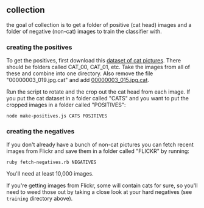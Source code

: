 ## collection

the goal of collection is to get a folder of positive (cat head) images and a folder of negative (non-cat) images to train the classifier with.

### creating the positives

To get the positives, first download this [dataset of cat pictures](http://137.189.35.203/WebUI/CatDatabase/catData.html). There should be folders called CAT_00, CAT_01, etc. Take the images from all of these and combine into one directory. Also remove the file "00000003_019.jpg.cat" and add [00000003_015.jpg.cat](http://137.189.35.203/WebUI/CatDatabase/Data/00000003_015.jpg.cat).

Run the script to rotate and the crop out the cat head from each image. If you put the cat dataset in a folder called "CATS" and you want to put the cropped images in a folder called "POSITIVES":

`node make-positives.js CATS POSITIVES`

### creating the negatives

If you don't already have a bunch of non-cat pictures you can fetch recent images from Flickr and save them in a folder called "FLICKR" by running:

`ruby fetch-negatives.rb NEGATIVES`

You'll need at least 10,000 images.

If you're getting images from Flickr, some will contain cats for sure, so you'll need to weed those out by taking a close look at your hard negatives (see `training` directory above).

